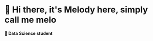 <h1> 👋 Hi there, it's Melody here, simply call me melo </h1>
<h4> 🌱 Data Science student <h4>

<!---
Melo04/Melo04 is a ✨ special ✨ repository because its `README.md` (this file) appears on your GitHub profile.
You can click the Preview link to take a look at your changes.
--->
